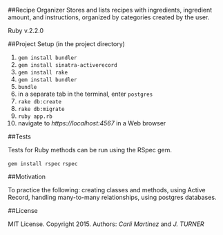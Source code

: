 ##Recipe Organizer
Stores and lists recipes with ingredients, ingredient amount, and instructions, organized by categories created by the user.

Ruby v.2.2.0

##Project Setup (in the project directory)

1. `gem install bundler`
2. `gem install sinatra-activerecord`
3. `gem install rake`
4. `gem install bundler`
5. `bundle`
6. in a separate tab in the terminal, enter `postgres`
7. `rake db:create`
8. `rake db:migrate`
9. `ruby app.rb`
10. navigate to *https://localhost:4567* in a Web browser

##Tests

Tests for Ruby methods can be run using the RSpec gem.

`gem install rspec`
`rspec`

##Motivation

To practice the following: creating classes and methods, using Active Record, handling many-to-many relationships, using postgres databases.

##License

MIT License. Copyright 2015. Authors: _Carli Martinez_ and _J. TURNER_
